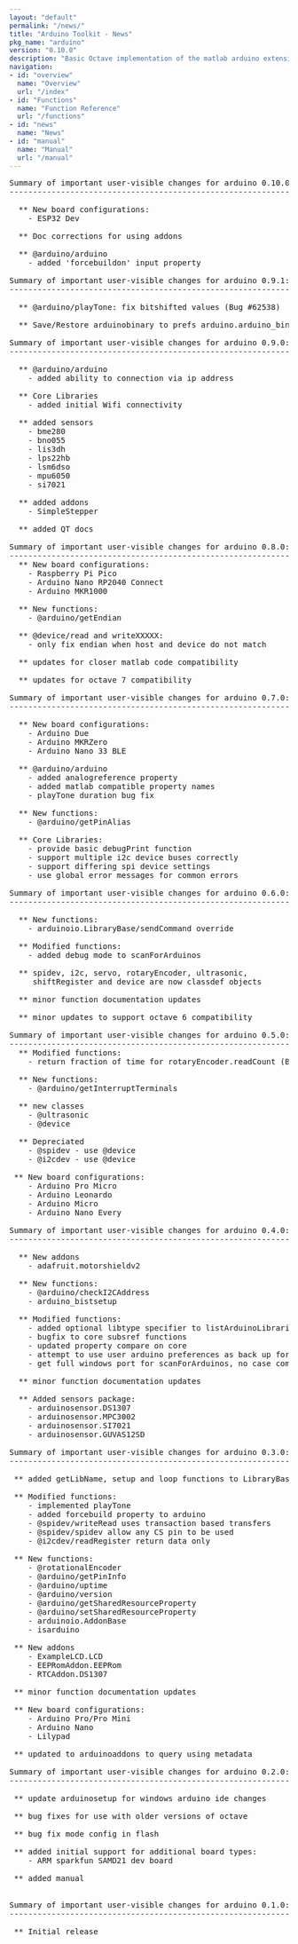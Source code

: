 ```yaml
---
layout: "default"
permalink: "/news/"
title: "Arduino Toolkit - News"
pkg_name: "arduino"
version: "0.10.0"
description: "Basic Octave implementation of the matlab arduino extension,  allowing communication to a programmed arduino board to control its  hardware."
navigation:
- id: "overview"
  name: "Overview"
  url: "/index"
- id: "Functions"
  name: "Function Reference"
  url: "/functions"
- id: "news"
  name: "News"
- id: "manual"
  name: "Manual"
  url: "/manual"
---
```

<pre>
Summary of important user-visible changes for arduino 0.10.0:
-------------------------------------------------------------------

  ** New board configurations:
    - ESP32 Dev

  ** Doc corrections for using addons

  ** @arduino/arduino
    - added 'forcebuildon' input property

Summary of important user-visible changes for arduino 0.9.1:
-------------------------------------------------------------------

  ** @arduino/playTone: fix bitshifted values (Bug #62538)

  ** Save/Restore arduinobinary to prefs arduino.arduino_binary.

Summary of important user-visible changes for arduino 0.9.0:
-------------------------------------------------------------------

  ** @arduino/arduino
    - added ability to connection via ip address

  ** Core Libraries
    - added initial Wifi connectivity

  ** added sensors
    - bme280
    - bno055
    - lis3dh
    - lps22hb
    - lsm6dso
    - mpu6050
    - si7021

  ** added addons
    - SimpleStepper

  ** added QT docs

Summary of important user-visible changes for arduino 0.8.0:
-------------------------------------------------------------------
  ** New board configurations:
    - Raspberry Pi Pico
    - Arduino Nano RP2040 Connect
    - Arduino MKR1000

  ** New functions:
    - @arduino/getEndian

  ** @device/read and writeXXXXX:
    - only fix endian when host and device do not match 

  ** updates for closer matlab code compatibility

  ** updates for octave 7 compatibility

Summary of important user-visible changes for arduino 0.7.0:
-------------------------------------------------------------------

  ** New board configurations:
    - Arduino Due
    - Arduino MKRZero
    - Arduino Nano 33 BLE

  ** @arduino/arduino
    - added analogreference property
    - added matlab compatible property names
    - playTone duration bug fix

  ** New functions:
    - @arduino/getPinAlias

  ** Core Libraries:
    - provide basic debugPrint function
    - support multiple i2c device buses correctly
    - support differing spi device settings
    - use global error messages for common errors

Summary of important user-visible changes for arduino 0.6.0:
-------------------------------------------------------------------

  ** New functions:
    - arduinoio.LibraryBase/sendCommand override

  ** Modified functions:
    - added debug mode to scanForArduinos

  ** spidev, i2c, servo, rotaryEncoder, ultrasonic,
     shiftRegister and device are now classdef objects

  ** minor function documentation updates

  ** minor updates to support octave 6 compatibility

Summary of important user-visible changes for arduino 0.5.0:
-------------------------------------------------------------------
  ** Modified functions:
    - return fraction of time for rotaryEncoder.readCount (Bug #56377)

  ** New functions:
    - @arduino/getInterruptTerminals

  ** new classes
    - @ultrasonic
    - @device

  ** Depreciated
    - @spidev - use @device
    - @i2cdev - use @device

 ** New board configurations:
    - Arduino Pro Micro
    - Arduino Leonardo
    - Arduino Micro
    - Arduino Nano Every

Summary of important user-visible changes for arduino 0.4.0:
-------------------------------------------------------------------
 
  ** New addons
    - adafruit.motorshieldv2

  ** New functions:
    - @arduino/checkI2CAddress
    - arduino_bistsetup

  ** Modified functions:
    - added optional libtype specifier to listArduinoLibraries
    - bugfix to core subsref functions
    - updated property compare on core
    - attempt to use user arduino preferences as back up for arduino binary find
    - get full windows port for scanForArduinos, no case compare for board type
  
  ** minor function documentation updates

  ** Added sensors package:
    - arduinosensor.DS1307
    - arduinosensor.MPC3002
    - arduinosensor.SI7021
    - arduinosensor.GUVAS12SD

Summary of important user-visible changes for arduino 0.3.0:
-------------------------------------------------------------------

 ** added getLibName, setup and loop functions to LibraryBase

 ** Modified functions:
    - implemented playTone
    - added forcebuild property to arduino
    - @spidev/writeRead uses transaction based transfers
    - @spidev/spidev allow any CS pin to be used
    - @i2cdev/readRegister return data only

 ** New functions:
    - @rotationalEncoder
    - @arduino/getPinInfo
    - @arduino/uptime
    - @arduino/version
    - @arduino/getSharedResourceProperty
    - @arduino/setSharedResourceProperty
    - arduinoio.AddonBase
    - isarduino

 ** New addons
    - ExampleLCD.LCD
    - EEPRomAddon.EEPRom
    - RTCAddon.DS1307

 ** minor function documentation updates

 ** New board configurations:
    - Arduino Pro/Pro Mini
    - Arduino Nano
    - Lilypad

 ** updated to arduinoaddons to query using metadata

Summary of important user-visible changes for arduino 0.2.0:
-------------------------------------------------------------------

 ** update arduinosetup for windows arduino ide changes

 ** bug fixes for use with older versions of octave

 ** bug fix mode config in flash

 ** added initial support for additional board types:
    - ARM sparkfun SAMD21 dev board

 ** added manual


Summary of important user-visible changes for arduino 0.1.0:
-------------------------------------------------------------------

 ** Initial release

</pre>

